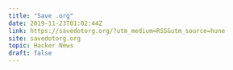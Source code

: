 ```yaml
---
title: "Save .org"
date: 2019-11-23T01:02:44Z
link: https://savedotorg.org/?utm_medium=RSS&utm_source=hune
site: savedotorg.org
topic: Hacker News
draft: false
---
```

